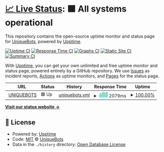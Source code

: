 # [📈 Live Status](https://status.uniquebots.kr): <!--live status--> **🟩 All systems operational**

This repository contains the open-source uptime monitor and status page for [UniqueBots](https://uniquebots.kr), powered by [Upptime](https://github.com/upptime/upptime).

[![Uptime CI](https://github.com/uniquebotsproject/status-page/workflows/Uptime%20CI/badge.svg)](https://github.com/uniquebotsproject/status-page/actions?query=workflow%3A%22Uptime+CI%22)
[![Response Time CI](https://github.com/uniquebotsproject/status-page/workflows/Response%20Time%20CI/badge.svg)](https://github.com/uniquebotsproject/status-page/actions?query=workflow%3A%22Response+Time+CI%22)
[![Graphs CI](https://github.com/uniquebotsproject/status-page/workflows/Graphs%20CI/badge.svg)](https://github.com/uniquebotsproject/status-page/actions?query=workflow%3A%22Graphs+CI%22)
[![Static Site CI](https://github.com/uniquebotsproject/status-page/workflows/Static%20Site%20CI/badge.svg)](https://github.com/uniquebotsproject/status-page/actions?query=workflow%3A%22Static+Site+CI%22)
[![Summary CI](https://github.com/uniquebotsproject/status-page/workflows/Summary%20CI/badge.svg)](https://github.com/uniquebotsproject/status-page/actions?query=workflow%3A%22Summary+CI%22)

With [Upptime](https://upptime.js.org), you can get your own unlimited and free uptime monitor and status page, powered entirely by a GitHub repository. We use [Issues](https://github.com/uniquebotsproject/status-page/issues) as incident reports, [Actions](https://github.com/uniquebotsproject/status-page/actions) as uptime monitors, and [Pages](https://status.uniquebots.kr) for the status page.

<!--start: status pages-->
<!-- This summary is generated by Upptime (https://github.com/upptime/upptime) -->
<!-- Do not edit this manually, your changes will be overwritten -->
<!-- prettier-ignore -->
| URL | Status | History | Response Time | Uptime |
| --- | ------ | ------- | ------------- | ------ |
| <img alt="" src="https://favicons.githubusercontent.com/uniquebots.kr" height="13"> [UNIQUEBOTS](https://uniquebots.kr) | 🟩 Up | [uniquebots.yml](https://github.com/UniqueBotsProject/status-page/commits/HEAD/history/uniquebots.yml) | <details><summary><img alt="Response time graph" src="./graphs/uniquebots/response-time-week.png" height="20"> 2079ms</summary><br><a href="https://status.uniquebots.kr/history/uniquebots"><img alt="Response time 1954" src="https://img.shields.io/endpoint?url=https%3A%2F%2Fraw.githubusercontent.com%2FUniqueBotsProject%2Fstatus-page%2FHEAD%2Fapi%2Funiquebots%2Fresponse-time.json"></a><br><a href="https://status.uniquebots.kr/history/uniquebots"><img alt="24-hour response time 2319" src="https://img.shields.io/endpoint?url=https%3A%2F%2Fraw.githubusercontent.com%2FUniqueBotsProject%2Fstatus-page%2FHEAD%2Fapi%2Funiquebots%2Fresponse-time-day.json"></a><br><a href="https://status.uniquebots.kr/history/uniquebots"><img alt="7-day response time 2079" src="https://img.shields.io/endpoint?url=https%3A%2F%2Fraw.githubusercontent.com%2FUniqueBotsProject%2Fstatus-page%2FHEAD%2Fapi%2Funiquebots%2Fresponse-time-week.json"></a><br><a href="https://status.uniquebots.kr/history/uniquebots"><img alt="30-day response time 1989" src="https://img.shields.io/endpoint?url=https%3A%2F%2Fraw.githubusercontent.com%2FUniqueBotsProject%2Fstatus-page%2FHEAD%2Fapi%2Funiquebots%2Fresponse-time-month.json"></a><br><a href="https://status.uniquebots.kr/history/uniquebots"><img alt="1-year response time 1954" src="https://img.shields.io/endpoint?url=https%3A%2F%2Fraw.githubusercontent.com%2FUniqueBotsProject%2Fstatus-page%2FHEAD%2Fapi%2Funiquebots%2Fresponse-time-year.json"></a></details> | <details><summary><a href="https://status.uniquebots.kr/history/uniquebots">100.00%</a></summary><a href="https://status.uniquebots.kr/history/uniquebots"><img alt="All-time uptime 99.39%" src="https://img.shields.io/endpoint?url=https%3A%2F%2Fraw.githubusercontent.com%2FUniqueBotsProject%2Fstatus-page%2FHEAD%2Fapi%2Funiquebots%2Fuptime.json"></a><br><a href="https://status.uniquebots.kr/history/uniquebots"><img alt="24-hour uptime 100.00%" src="https://img.shields.io/endpoint?url=https%3A%2F%2Fraw.githubusercontent.com%2FUniqueBotsProject%2Fstatus-page%2FHEAD%2Fapi%2Funiquebots%2Fuptime-day.json"></a><br><a href="https://status.uniquebots.kr/history/uniquebots"><img alt="7-day uptime 100.00%" src="https://img.shields.io/endpoint?url=https%3A%2F%2Fraw.githubusercontent.com%2FUniqueBotsProject%2Fstatus-page%2FHEAD%2Fapi%2Funiquebots%2Fuptime-week.json"></a><br><a href="https://status.uniquebots.kr/history/uniquebots"><img alt="30-day uptime 100.00%" src="https://img.shields.io/endpoint?url=https%3A%2F%2Fraw.githubusercontent.com%2FUniqueBotsProject%2Fstatus-page%2FHEAD%2Fapi%2Funiquebots%2Fuptime-month.json"></a><br><a href="https://status.uniquebots.kr/history/uniquebots"><img alt="1-year uptime 99.39%" src="https://img.shields.io/endpoint?url=https%3A%2F%2Fraw.githubusercontent.com%2FUniqueBotsProject%2Fstatus-page%2FHEAD%2Fapi%2Funiquebots%2Fuptime-year.json"></a></details>

<!--end: status pages-->

[**Visit our status website →**](https://status.uniquebots.kr)

## 📄 License

- Powered by: [Upptime](https://github.com/upptime/upptime)
- Code: [MIT](./LICENSE) © [UniqueBots](https://uniquebots.kr)
- Data in the `./history` directory: [Open Database License](https://opendatacommons.org/licenses/odbl/1-0/)
